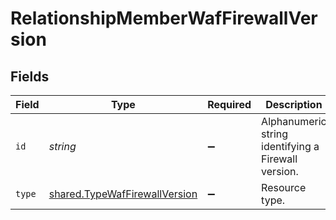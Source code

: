 # RelationshipMemberWafFirewallVersion


## Fields

| Field                                                                          | Type                                                                           | Required                                                                       | Description                                                                    | Example                                                                        |
| ------------------------------------------------------------------------------ | ------------------------------------------------------------------------------ | ------------------------------------------------------------------------------ | ------------------------------------------------------------------------------ | ------------------------------------------------------------------------------ |
| `id`                                                                           | *string*                                                                       | :heavy_minus_sign:                                                             | Alphanumeric string identifying a Firewall version.                            | Fv1guUGZzb2W9Euo4mo0r                                                          |
| `type`                                                                         | [shared.TypeWafFirewallVersion](../../models/shared/typewaffirewallversion.md) | :heavy_minus_sign:                                                             | Resource type.                                                                 |                                                                                |